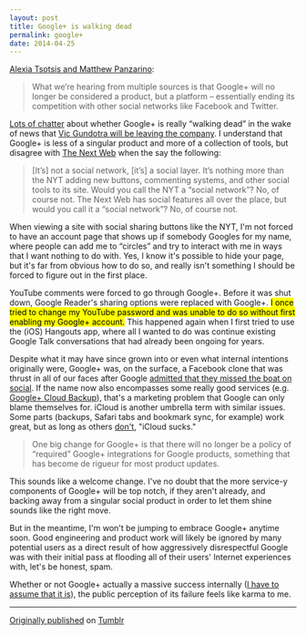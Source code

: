 ```yaml
---
layout: post
title: Google+ is walking dead
permalink: google+
date: 2014-04-25
---
```


[Alexia Tsotsis and Matthew Panzarino](http://techcrunch.com/2014/04/24/google-is-walking-dead/):

> What we’re hearing from multiple sources is that Google+ will no longer be considered a product, but a platform – essentially ending its competition with other social networks like Facebook and Twitter.

[Lots of chatter](http://bits.blogs.nytimes.com/2012/03/06/google-defending-google-plus-shares-usage-numbers/) about whether Google+ is really “walking dead” in the wake of news that [Vic Gundotra will be leaving the company](http://techcrunch.com/2014/04/24/vic-gundotra-the-father-of-google-is-leaving-google-after-8-years/). I understand that Google+ is less of a singular product and more of a collection of tools, but disagree with [The Next Web](http://thenextweb.com/socialmedia/2012/03/08/for-the-last-time-lets-all-say-it-together-google-is-not-a-social-network/) when the say the following:

> [It’s] not a social network, [it’s] a social layer. It’s nothing more than the NYT adding new buttons, commenting systems, and other social tools to its site. Would you call the NYT a “social network”? No, of course not. The Next Web has social features all over the place, but would you call it a “social network”? No, of course not.

When viewing a site with social sharing buttons like the NYT, I'm not forced to have an account page that shows up if somebody Googles for my name, where people can add me to “circles” and try to interact with me in ways that I want nothing to do with. Yes, I know it's possible to hide your page, but it's far from obvious how to do so, and really isn't something I should be forced to figure out in the first place.

YouTube comments were forced to go through Google+. Before it was shut down, Google Reader's sharing options were replaced with Google+. <mark>I once tried to change my YouTube password and was unable to do so without first enabling my Google+ account.</mark> This happened again when I first tried to use the (iOS) Hangouts app, where all I wanted to do was continue existing Google Talk conversations that had already been ongoing for years.

Despite what it may have since grown into or even what internal intentions originally were, Google+ was, on the surface, a Facebook clone that was thrust in all of our faces after Google [admitted that they missed the boat on social](http://venturebeat.com/2013/12/30/eric-schmidt-social-genomics/). If the name now also encompasses some really good services (e.g. [Google+ Cloud Backup](http://carpeaqua.com/2014/04/23/state-of-photo-sharing-2014/)), that's a marketing problem that Google can only blame themselves for. iCloud is another umbrella term with similar issues. Some parts (backups, Safari tabs and bookmark sync, for example) work great, but as long as others [don't](http://www.theverge.com/2013/3/26/4148628/why-doesnt-icloud-just-work), "iCloud sucks."

> One big change for Google+ is that there will no longer be a policy of “required” Google+ integrations for Google products, something that has become de rigueur for most product updates.

This sounds like a welcome change. I've no doubt that the more service-y components of Google+ will be top notch, if they aren't already, and backing away from a singular social product in order to let them shine sounds like the right move.

But in the meantime, I'm won't be jumping to embrace Google+ anytime soon. Good engineering and product work will likely be ignored by many potential users as a direct result of how aggressively disrespectful Google was with their initial pass at flooding all of their users' Internet experiences with, let's be honest, spam.

Whether or not Google+ actually a massive success internally ([I have to assume that it is](http://stratechery.com/2013/the-tragic-beauty-of-google/)), the public perception of its failure feels like karma to me.

---

[Originally published](https://bryan.tumblr.com/post/83817782080/google-is-walking-dead-techcrunch) on [Tumblr](https://bryan.tumblr.com)
